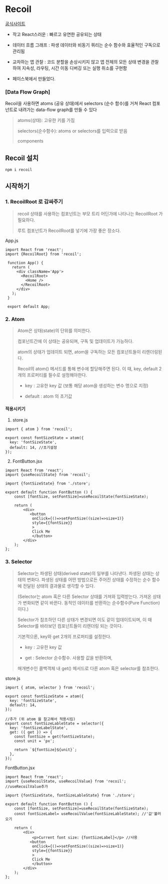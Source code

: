 # Recoil
[공식사이트](https://recoiljs.org/ko/)

- 작고 React스러운
: 빠르고 유연한 공유되는 상태

- 데이터 흐름 그래프
: 파생 데이터와 비동기 쿼리는 순수 함수와 효율적인 구독으로 관리됨

- 교차하는 앱 관찰
: 코드 분할을 손상시키지 않고 앱 전체의 모든 상태 변경을 관찰하여 지속성, 라우팅, 시간 이동 디버깅 또는 실행 취소를 구현함

- 페이스북에서 만들었다.

### [Data Flow Graph]

Recoil을 사용하면 atoms (공유 상태)에서 selectors (순수 함수)를 거쳐
React 컴포넌트로 내려가는 data-flow graph를 만들 수 있다

  >atoms(상태): 고유한 키를 가짐
  > 
  >selectors(순수함수): atoms or selectors를 입력으로 받음
  > 
  >components
 

## Recoil 설치
`npm i recoil`

## 시작하기
### 1. RecoilRoot 로 감싸주기
  > recoil 상태를 사용하는 컴포넌트는 부모 트리 어딘가에 나타나는 RecoilRoot 가 필요하다.
  >
  >루트 컴포넌트가 RecoilRoot를 넣기에 가장 좋은 장소다.
 
 App.js
 ```
 import React from 'react';
 import {RecoilRoot} from 'recoil';

  function App() {
    return (
      <div className='App'>
        <RecoilRoot>
          <Home />
        </RecoilRoot>
      </div>
    );
  }
  
  export default App;
 ```
 
### 2. Atom
 >Atom은 상태(state)의 단위를 의미한다.
 >
 >컴포넌트간에 이 상태는 공유되며, 구독 및 업데이트가 가능하다.
 >
 >atom의 상태가 업데이트 되면, atom을 구독하는 모든 컴포넌트들이 리렌더링된다.
 >
 >Recoil의 atom() 메서드를 통해 변수에 할당해주면 된다. 이 때, key, default 2개의 프로퍼티를 필수로 설정해야한다.
 >
 >- key : 고유한 key 값 (보통 해당 atom을 생성하는 변수 명으로 지정)
 >
 >- default : atom 의 초기값

#### 적용시키기

1) store.js
```
import { atom } from 'recoil';

export const fontSizeState = atom({
  key: 'fontSizeState',
  default: 14, //초기설정
});
```

2) FontButton.jsx

```
import React from 'react';
import {useRecoilState} from 'recoil';

import {fontSizeState} from './store';

export default function FontButton () {
    const [fontSize, setFontSize]=useRecoilState(fontSizeState);
    
    return (
        <div>
           <button 
            onClick={()=>setFontSize((size)=>size+1)} 
            style={{fontSize}}
            >
            Click Me    
            </button> 
        </div>
    );
};
```

### 3. Selector
  >Selector는 파생된 상태(derived state)의 일부를 나타낸다. 파생된 상태는 상태의 변화다. 
  >파생된 상태를 어떤 방법으로든 주어진 상태를 수정하는 순수 함수에 전달된 상태의 결과물로 생각할 수 있다.
  >
  >(Selector는 atom 혹은 다른 Selector 상태를 가져와 입력받는다. 가져온 상태가 변화되면 같이 바뀐다. 
  >동적인 데이터를 반환하는 순수함수(Pure Function) 이다.)
  >
  >Selector가 참조하던 다른 상태가 변경되면 이도 같이 업데이트되며,
  >이 때 Selector를 바라보던 컴포넌트들이 리렌더링 되는 것이다.
  >
  >기본적으론, key와 get 2개의 프로퍼티를 설정한다.
  >- key : 고유한 key 값
  >
  >- get : Selector 순수함수. 사용할 값을 반환하며, 
  >
  >매개변수인 콜백객체 내 get() 메서드로 다른 atom 혹은 selector를 참조한다.

store.js
  ```
  import { atom, selector } from 'recoil';

  export const fontSizeState = atom({
    key: 'fontSizeState',
    default: 14,
  });

  //추가 (위 atom 을 참고해서 적용시킴)
  export const fontSizeLableState = selector({
    key: 'fontSizeLabelState',
    get: ({ get }) => {
      const fontSize = get(fontSizeState);
      const unit = 'px';

      return `${fontSize}${unit}`;
    },
  });
  ```

FontButton.jsx
  ```
  import React from 'react';
  import {useRecoilState, useRecoilValue} from 'recoil'; //useRecoilValue추가

  import {fontSizeState, fontSizeLableState} from './store';

  export default function FontButton () {
      const [fontSize, setFontSize]=useRecoilState(fontSizeState);
      const fontSizeLabel= useRecoilValue(fontSizeLableState); //'값'불러오기

      return (
          <div>
              <p>Current font size: {fontSizeLabel}</p> //사용
             <button 
              onClick={()=>setFontSize((size)=>size+1)} 
              style={{fontSize}}
              >
              Click Me    
              </button> 
          </div>
      );
  };

```


  


